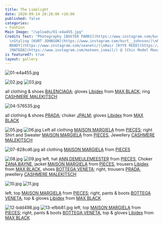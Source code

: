 ```yaml
---
title: The Limelight
date: 2020-09-14 20:28:00 +10:00
published: false
categories:
- Fashion
Main Image: "/uploads/01-e4a455.jpg"
Credits Text: "Photography [BUSTER PARKS](https://www.instagram.com/busterparks/)
  \nStyling [KURT JOHNSON](https://www.instagram.com/kurt__johnson/)\nMakeup [SEAN
  BRADY](https://www.instagram.com/seanetc/)\nHair [KYYE REED](https://www.instagram.com/kyye/)\n\nModel
  [MATEEN](https://www.instagram.com/mateen_ismail/) @ [Chic Model Management](https://www.instagram.com/chic_management/)"
is featured?: true
layout: gallery
---
```


![01-e4a455.jpg](/uploads/01-e4a455.jpg)

![02.jpg](/uploads/02.jpg)
![03.jpg](/uploads/03.jpg)

all clothing & shoes [BALENCIAGA](https://www.balenciaga.com/au); gloves [Libidex](https://www.libidex.com/) from [MAX BLACK](https://maxblack.com.au/); ring [CASHMERE MALEKITSCH](https://cashmeremalekitsch.com/)

![04-576535.jpg](/uploads/04-576535.jpg)

all clothing & shoes [PRADA](https://www.prada.com/au/en.html); choker [JPALM](https://www.jpalm.co.nz/); gloves [Libidex](https://www.libidex.com/) from [MAX BLACK](https://maxblack.com.au/)

![05.jpg](/uploads/05.jpg)
![06.jpg](/uploads/06.jpg)
Left all clothing [MAISON MARGIELA](https://www.maisonmargiela.com/au) from [PIECES](https://piecesydney.com/); right
Shirt and Sweater [MAISON MARGIELA](https://www.maisonmargiela.com/au) from [PIECES](https://piecesydney.com/), Jewellery [CASHMERE MALEKITSCH](https://cashmeremalekitsch.com/)

![07-828cd6.jpg](/uploads/07-828cd6.jpg)
all clothing [MAISON MARGIELA](https://www.maisonmargiela.com/au) from [PIECES](https://piecesydney.com/)

![08.jpg](/uploads/08.jpg)
![09.jpg](/uploads/09.jpg)
left, hat [ANN DEMEULEMEESTER](https://www.anndemeulemeester.com/) from [PIECES](https://piecesydney.com/), Choker [ZANA BAYNE](http://zanabayne.com/), jacket [MAISON MARGIELA](https://www.maisonmargiela.com/au) from [PIECES](https://piecesydney.com/), trousers [Libidex](https://www.libidex.com/) from [MAX BLACK](https://maxblack.com.au/), shoes [BOTTEGA VENETA](https://www.bottegaveneta.com/au); right, trousers [PRADA](https://www.prada.com/au/en.html), jewellery [CASHMERE MALEKITSCH](https://cashmeremalekitsch.com/)

![10.jpg](/uploads/10.jpg)
![11.jpg](/uploads/11.jpg)

left, top [MAISON MARGIELA](https://www.maisonmargiela.com/au) from [PIECES](https://piecesydney.com/);
right, pants & boots [BOTTEGA VENETA](https://www.bottegaveneta.com/au), top & gloves [Libidex](https://www.libidex.com/) from [MAX BLACK](https://maxblack.com.au/)

![12-bdd498.jpg](/uploads/12-bdd498.jpg) 
![13-efbb81.jpg](/uploads/13-efbb81.jpg)
left, top [MAISON MARGIELA](https://www.maisonmargiela.com/au) from [PIECES](https://piecesydney.com/); right, pants & boots [BOTTEGA VENETA](https://www.bottegaveneta.com/au), top & gloves [Libidex](https://www.libidex.com/) from [MAX BLACK](https://maxblack.com.au/)


